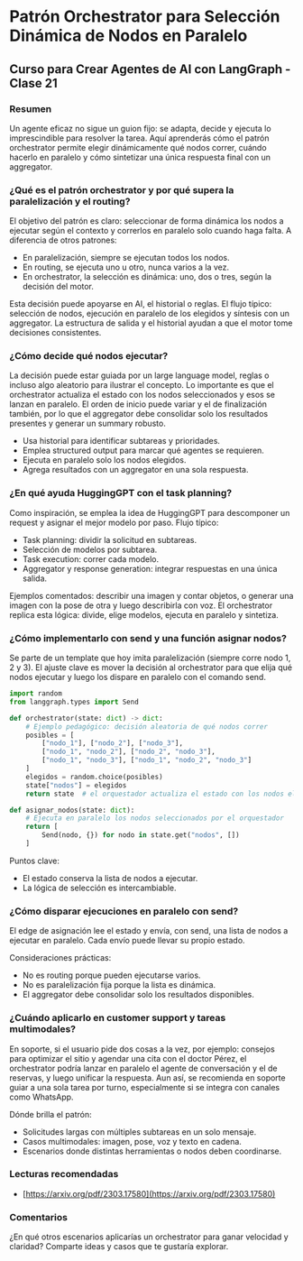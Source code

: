 # Patrón Orchestrator para Selección Dinámica de Nodos en Paralelo

## Curso para Crear Agentes de AI con LangGraph - Clase 21

### Resumen
Un agente eficaz no sigue un guion fijo: se adapta, decide y ejecuta lo imprescindible para resolver la tarea. Aquí aprenderás cómo el patrón orchestrator permite elegir dinámicamente qué nodos correr, cuándo hacerlo en paralelo y cómo sintetizar una única respuesta final con un aggregator.

### ¿Qué es el patrón orchestrator y por qué supera la paralelización y el routing?
El objetivo del patrón es claro: seleccionar de forma dinámica los nodos a ejecutar según el contexto y correrlos en paralelo solo cuando haga falta. A diferencia de otros patrones:

- En paralelización, siempre se ejecutan todos los nodos.
- En routing, se ejecuta uno u otro, nunca varios a la vez.
- En orchestrator, la selección es dinámica: uno, dos o tres, según la decisión del motor.

Esta decisión puede apoyarse en AI, el historial o reglas. El flujo típico: selección de nodos, ejecución en paralelo de los elegidos y síntesis con un aggregator. La estructura de salida y el historial ayudan a que el motor tome decisiones consistentes.

### ¿Cómo decide qué nodos ejecutar?
La decisión puede estar guiada por un large language model, reglas o incluso algo aleatorio para ilustrar el concepto. Lo importante es que el orchestrator actualiza el estado con los nodos seleccionados y esos se lanzan en paralelo. El orden de inicio puede variar y el de finalización también, por lo que el aggregator debe consolidar solo los resultados presentes y generar un summary robusto.

- Usa historial para identificar subtareas y prioridades.
- Emplea structured output para marcar qué agentes se requieren.
- Ejecuta en paralelo solo los nodos elegidos.
- Agrega resultados con un aggregator en una sola respuesta.

### ¿En qué ayuda HuggingGPT con el task planning?
Como inspiración, se emplea la idea de HuggingGPT para descomponer un request y asignar el mejor modelo por paso. Flujo típico:

- Task planning: dividir la solicitud en subtareas.
- Selección de modelos por subtarea.
- Task execution: correr cada modelo.
- Aggregator y response generation: integrar respuestas en una única salida.

Ejemplos comentados: describir una imagen y contar objetos, o generar una imagen con la pose de otra y luego describirla con voz. El orchestrator replica esta lógica: divide, elige modelos, ejecuta en paralelo y sintetiza.

### ¿Cómo implementarlo con send y una función asignar nodos?
Se parte de un template que hoy imita paralelización (siempre corre nodo 1, 2 y 3). El ajuste clave es mover la decisión al orchestrator para que elija qué nodos ejecutar y luego los dispare en paralelo con el comando send.

```python
import random
from langgraph.types import Send

def orchestrator(state: dict) -> dict:
    # Ejemplo pedagógico: decisión aleatoria de qué nodos correr
    posibles = [
        ["nodo_1"], ["nodo_2"], ["nodo_3"],
        ["nodo_1", "nodo_2"], ["nodo_2", "nodo_3"],
        ["nodo_1", "nodo_3"], ["nodo_1", "nodo_2", "nodo_3"]
    ]
    elegidos = random.choice(posibles)
    state["nodos"] = elegidos
    return state  # el orquestador actualiza el estado con los nodos elegidos

def asignar_nodos(state: dict):
    # Ejecuta en paralelo los nodos seleccionados por el orquestador
    return [
        Send(nodo, {}) for nodo in state.get("nodos", [])
    ]
```

Puntos clave:
- El estado conserva la lista de nodos a ejecutar.
- La lógica de selección es intercambiable.

### ¿Cómo disparar ejecuciones en paralelo con send?
El edge de asignación lee el estado y envía, con send, una lista de nodos a ejecutar en paralelo. Cada envío puede llevar su propio estado.

Consideraciones prácticas:
- No es routing porque pueden ejecutarse varios.
- No es paralelización fija porque la lista es dinámica.
- El aggregator debe consolidar solo los resultados disponibles.

### ¿Cuándo aplicarlo en customer support y tareas multimodales?
En soporte, si el usuario pide dos cosas a la vez, por ejemplo: consejos para optimizar el sitio y agendar una cita con el doctor Pérez, el orchestrator podría lanzar en paralelo el agente de conversación y el de reservas, y luego unificar la respuesta. Aun así, se recomienda en soporte guiar a una sola tarea por turno, especialmente si se integra con canales como WhatsApp.

Dónde brilla el patrón:
- Solicitudes largas con múltiples subtareas en un solo mensaje.
- Casos multimodales: imagen, pose, voz y texto en cadena.
- Escenarios donde distintas herramientas o nodos deben coordinarse.

### Lecturas recomendadas
- [https://arxiv.org/pdf/2303.17580](https://arxiv.org/pdf/2303.17580)

### Comentarios
¿En qué otros escenarios aplicarías un orchestrator para ganar velocidad y claridad? Comparte ideas y casos que te gustaría explorar.